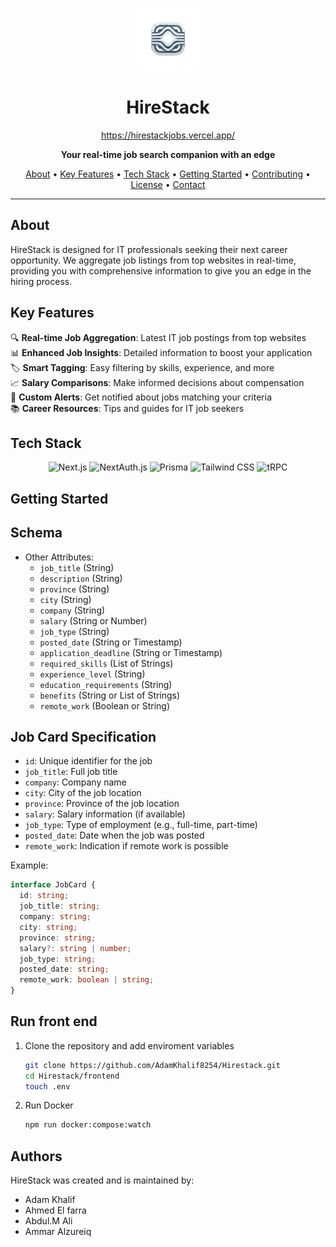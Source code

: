 <p align="center">
  <img src="./frontend/public/Logo.svg" alt="HireStack Logo" width="100">
</p>

<h1 align="center">HireStack</h1>

<p align="center">
  <a href="https://hirestackjobs.vercel.app/">https://hirestackjobs.vercel.app/</a>
</p>

<p align="center">
  <strong>Your real-time job search companion with an edge</strong>
</p>

<p align="center">
  <a href="#about">About</a> •
  <a href="#key-features">Key Features</a> •
  <a href="#tech-stack">Tech Stack</a> •
  <a href="#getting-started">Getting Started</a> •
  <a href="#contributing">Contributing</a> •
  <a href="#license">License</a> •
  <a href="#contact">Contact</a>
</p>

---

## About

HireStack is designed for IT professionals seeking their next career opportunity. We aggregate job listings from top websites in real-time, providing you with comprehensive information to give you an edge in the hiring process.

## Key Features

🔍 **Real-time Job Aggregation**: Latest IT job postings from top websites<br>
📊 **Enhanced Job Insights**: Detailed information to boost your application<br>
🏷️ **Smart Tagging**: Easy filtering by skills, experience, and more<br>
📈 **Salary Comparisons**: Make informed decisions about compensation<br>
🔔 **Custom Alerts**: Get notified about jobs matching your criteria<br>
📚 **Career Resources**: Tips and guides for IT job seekers

## Tech Stack

<p align="center">
  <img src="https://img.shields.io/badge/Next.js-000000?style=for-the-badge&logo=next.js&logoColor=white" alt="Next.js">
  <img src="https://img.shields.io/badge/NextAuth.js-000000?style=for-the-badge&logo=next.js&logoColor=white" alt="NextAuth.js">
  <img src="https://img.shields.io/badge/Prisma-2D3748?style=for-the-badge&logo=prisma&logoColor=white" alt="Prisma">
  <img src="https://img.shields.io/badge/Tailwind_CSS-38B2AC?style=for-the-badge&logo=tailwind-css&logoColor=white" alt="Tailwind CSS">
  <img src="https://img.shields.io/badge/tRPC-2596BE?style=for-the-badge&logo=trpc&logoColor=white" alt="tRPC">
</p>

## Getting Started

## Schema

- Other Attributes:
  - `job_title` (String)
  - `description` (String)
  - `province` (String)
  - `city` (String)
  - `company` (String)
  - `salary` (String or Number)
  - `job_type` (String)
  - `posted_date` (String or Timestamp)
  - `application_deadline` (String or Timestamp)
  - `required_skills` (List of Strings)
  - `experience_level` (String)
  - `education_requirements` (String)
  - `benefits` (String or List of Strings)
  - `remote_work` (Boolean or String)

## Job Card Specification

- `id`: Unique identifier for the job
- `job_title`: Full job title
- `company`: Company name
- `city`: City of the job location
- `province`: Province of the job location
- `salary`: Salary information (if available)
- `job_type`: Type of employment (e.g., full-time, part-time)
- `posted_date`: Date when the job was posted
- `remote_work`: Indication if remote work is possible

Example:

```typescript
interface JobCard {
  id: string;
  job_title: string;
  company: string;
  city: string;
  province: string;
  salary?: string | number;
  job_type: string;
  posted_date: string;
  remote_work: boolean | string;
}
```

## Run front end 

1. Clone the repository and add enviroment variables 

   ```bash
   git clone https://github.com/AdamKhalif8254/Hirestack.git
   cd Hirestack/frontend
   touch .env
   
   ```

2. Run Docker

   ```bash
   npm run docker:compose:watch
   ```
## Authors

HireStack was created and is maintained by:

- Adam Khalif
- Ahmed El farra
- Abdul.M Ali
- Ammar Alzureiq